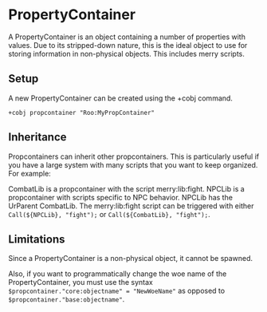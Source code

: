 # PropertyContainer

A PropertyContainer is an object containing a number of properties with values. Due to its stripped-down nature, this is the ideal object to use for storing information in non-physical objects. This includes merry scripts.

## Setup

A new PropertyContainer can be created using the +cobj command.

`+cobj propcontainer "Roo:MyPropContainer"`

## Inheritance

Propcontainers can inherit other propcontainers. This is particularly useful if you have a large system with many scripts that you want to keep organized. For example:

CombatLib is a propcontainer with the script merry:lib:fight.
NPCLib is a propcontainer with scripts specific to NPC behavior. NPCLib has the UrParent CombatLib.
The merry:lib:fight script can be triggered with either `Call(${NPCLib}, "fight");` or `Call(${CombatLib}, "fight");`.

## Limitations

Since a PropertyContainer is a non-physical object, it cannot be spawned.

Also, if you want to programmatically change the woe name of the PropertyContainer, you must use the syntax `$propcontainer."core:objectname" = "NewWoeName"` as opposed to `$propcontainer."base:objectname"`.